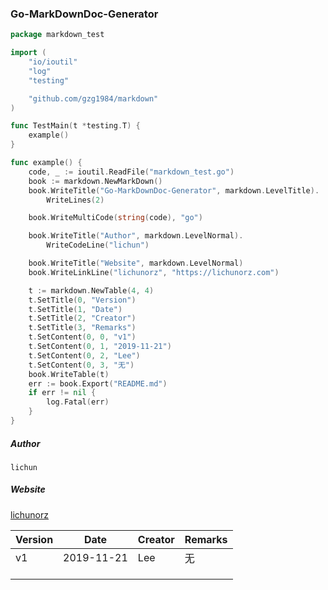 ### Go-MarkDownDoc-Generator


``` go
package markdown_test

import (
	"io/ioutil"
	"log"
	"testing"

	"github.com/gzg1984/markdown"
)

func TestMain(t *testing.T) {
	example()
}

func example() {
	code, _ := ioutil.ReadFile("markdown_test.go")
	book := markdown.NewMarkDown()
	book.WriteTitle("Go-MarkDownDoc-Generator", markdown.LevelTitle).
		WriteLines(2)

	book.WriteMultiCode(string(code), "go")

	book.WriteTitle("Author", markdown.LevelNormal).
		WriteCodeLine("lichun")

	book.WriteTitle("Website", markdown.LevelNormal)
	book.WriteLinkLine("lichunorz", "https://lichunorz.com")

	t := markdown.NewTable(4, 4)
	t.SetTitle(0, "Version")
	t.SetTitle(1, "Date")
	t.SetTitle(2, "Creator")
	t.SetTitle(3, "Remarks")
	t.SetContent(0, 0, "v1")
	t.SetContent(0, 1, "2019-11-21")
	t.SetContent(0, 2, "Lee")
	t.SetContent(0, 3, "无")
	book.WriteTable(t)
	err := book.Export("README.md")
	if err != nil {
		log.Fatal(err)
	}
}

```
##### Author
`lichun`
##### Website
[lichunorz](https://lichunorz.com)

|Version|Date|Creator|Remarks|
|----|----|----|----|
|v1|2019-11-21|Lee|无|
|||||
|||||
|||||
